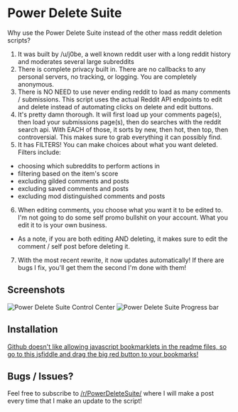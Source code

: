 # Power Delete Suite

 Why use the Power Delete Suite instead of the other mass reddit deletion scripts?

 1. It was built by /u/j0be, a well known reddit user with a long reddit history and moderates several large subreddits
 2. There is complete privacy built in. There are no callbacks to any personal servers, no tracking, or logging. You are completely anonymous.
 3. There is NO NEED to use never ending reddit to load as many comments / submissions. This script uses the actual Reddit API endpoints to edit and delete instead of automating clicks on delete and edit buttons. 
 4. It's pretty damn thorough. It will first load up your comments page(s), then load your submissions page(s), then do searches with the reddit search api. With EACH of those, it sorts by new, then hot, then top, then controversial. This makes sure to grab everything it can possibly find.
 5. It has FILTERS! You can make choices about what you want deleted. Filters include:
  * choosing which subreddits to perform actions in
  * filtering based on the item's score
  * excluding gilded comments and posts
  * excluding saved comments and posts
  * excluding mod distinguished comments and posts
 6. When editing comments, you choose what you want it to be edited to. I'm not going to do some self promo bullshit on your account. What you edit it to is your own business. 
  * As a note, if you are both editing AND deleting, it makes sure to edit the comment / self post before deleting it.
 7. With the most recent rewrite, it now updates automatically! If there are bugs I fix, you'll get them the second I'm done with them!

## Screenshots
 
 ![Power Delete Suite Control Center](http://i.imgur.com/B0siI0a.png)
 ![Power Delete Suite Progress bar](http://i.imgur.com/QxPzLqH.png)
 
## Installation 
 
 [Github doesn't like allowing javascript bookmarklets in the readme files, so go to this jsfiddle and drag the big red button to your bookmarks!](https://jsfiddle.net/93mycx7q/11/embedded/result/)
 
## Bugs / Issues?
 
Feel free to subscribe to [/r/PowerDeleteSuite/](https://www.reddit.com/r/PowerDeleteSuite/) where I will make a post every time that I make an update to the script!
 
